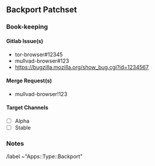 <!--
Title:
    Backport mullvad-browser#123: Title of Issue
    Backport Bugzilla 1234567: Title of Issue

This is an issue for tracking back-porting a patch-set (e.g. from Alpha to Stable or from Mozilla Rapid-Release to Alpha)
-->

## Backport Patchset

### Book-keeping

#### Gitlab Issue(s)
- tor-browser#12345
- mullvad-browser#123
- https://bugzilla.mozilla.org/show_bug.cgi?id=1234567

#### Merge Request(s)
- mullvad-browser!123

#### Target Channels

- [ ] Alpha
- [ ] Stable

### Notes

<!-- whatever additional info, context, etc that would be helpful for backporting -->

/label ~"Apps::Type::Backport"
